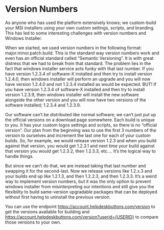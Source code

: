 # Version Numbers

As anyone who has used the platform extensively knows; we custom-build your MSI installers using your own custom settings, scripts, and branding. This has led to some interesting challenges with version numbers and Windows Installer.

When we started, we used version numbers in the following format: major.minor.patch.build. This is the standard way version numbers work and even has an official standard called “Semantic Versioning”. It is with great distress that we had to break from that standard. The problem lies in the fact that windows installer service acts funky with that last number. If you have version 1.2.3.4 of software-X installed and then try to install version 1.2.4.0, then windows installer will perform an upgrade and you will now have version 1.2.4.0 and not 1.2.3.4 installed as would be expected. BUT! If you have version 1.2.3.4 of software-X installed and then try to install version 1.2.3.9, then windows installer will install the new software alongside the other version and you will now have two versions of the software installed; 1.2.3.4 and 1.2.3.9.

Our software can’t be distributed like normal software; we can’t just put up the official versions on a download page somewhere. Each build is unique to you. It has your custom logos settings and scripts, so there is no “official version”. Our plan from the beginning was to use the first 3 numbers of the version to ourselves and increment the last one for each of your custom builds. So, for example, we would release version 1.2.3 and when you build against that version, you would get 1.2.3.1 and next time your build against that version you would get 1.2.3.2, then 1.2.3.3, etc.… It’s the logical way to handle things.

But since we can’t do that, we are instead taking that last number and swapping it for the second-last. Now we release versions like 1.2.x.3 and your builds end up like 1.2.1.3, and then 1.2.2.3, and then 1.2.3.3. It’s a weird way to implement version numbers, but it was the only option to prevent windows installer from misinterpreting our intentions and still give you the flexibility to build same-version upgradable packages that can be deployed without first having to uninstall the previous version.



You can use the endpoint https://account.helpdeskbuttons.com/version to get the versions available for building and  https://account.helpdeskbuttons.com/version?userid={USERID} to compare those versions to your own.

